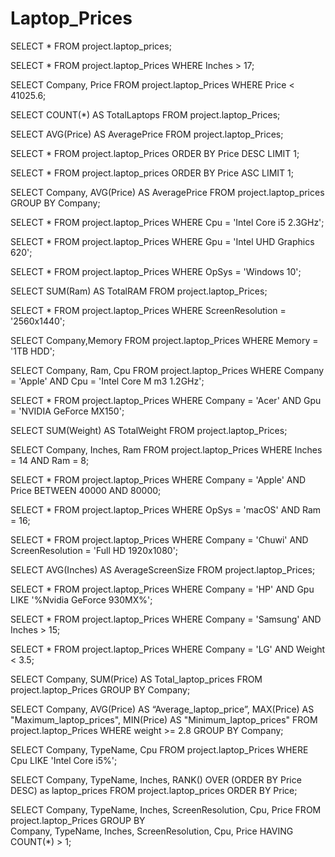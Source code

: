 # Laptop_Prices
SELECT * FROM project.laptop_prices;

SELECT * FROM project.laptop_Prices
WHERE Inches > 17;

SELECT Company, Price FROM project.laptop_Prices
WHERE Price < 41025.6;

SELECT COUNT(*) AS TotalLaptops
FROM project.laptop_Prices;

SELECT AVG(Price) AS AveragePrice
FROM project.laptop_Prices;

SELECT *
FROM project.laptop_Prices
ORDER BY Price DESC
LIMIT 1;

SELECT *
FROM project.laptop_prices
ORDER BY Price ASC
LIMIT 1;

SELECT Company, AVG(Price) AS AveragePrice
FROM project.laptop_prices
GROUP BY Company;

SELECT *
FROM project.laptop_Prices
WHERE Cpu = 'Intel Core i5 2.3GHz';

SELECT *
FROM project.laptop_Prices
WHERE Gpu = 'Intel UHD Graphics 620';

SELECT *
FROM project.laptop_Prices
WHERE OpSys = 'Windows 10';

SELECT SUM(Ram) AS TotalRAM
FROM project.laptop_Prices;

SELECT *
FROM project.laptop_Prices
WHERE ScreenResolution = '2560x1440';

SELECT Company,Memory
FROM project.laptop_Prices
WHERE Memory = '1TB HDD';

SELECT Company, Ram, Cpu
FROM project.laptop_Prices
WHERE Company = 'Apple' AND Cpu = 'Intel Core M m3 1.2GHz';

SELECT *
FROM project.laptop_Prices
WHERE Company = 'Acer' AND Gpu = 'NVIDIA GeForce MX150';

SELECT SUM(Weight) AS TotalWeight
FROM project.laptop_Prices;

SELECT Company, Inches, Ram
FROM project.laptop_Prices
WHERE Inches = 14 AND Ram = 8;

SELECT *
FROM project.laptop_Prices
WHERE Company = 'Apple' AND Price BETWEEN 40000 AND 80000;

SELECT *
FROM project.laptop_Prices
WHERE OpSys = 'macOS' AND Ram = 16;

SELECT *
FROM project.laptop_Prices
WHERE Company = 'Chuwi' AND ScreenResolution = 'Full HD 1920x1080';

SELECT AVG(Inches) AS AverageScreenSize
FROM project.laptop_Prices;

SELECT *
FROM project.laptop_Prices
WHERE Company = 'HP' AND Gpu LIKE '%Nvidia GeForce 930MX%';

SELECT *
FROM project.laptop_Prices
WHERE Company = 'Samsung' AND Inches > 15;

SELECT *
FROM project.laptop_Prices
WHERE Company = 'LG' AND Weight < 3.5;

SELECT Company, 
			SUM(Price) AS Total_laptop_prices
FROM project.laptop_Prices
GROUP BY Company;

SELECT Company,
             AVG(Price) AS “Average_laptop_price”,
             MAX(Price) AS "Maximum_laptop_prices",
             MIN(Price) AS "Minimum_laptop_prices"
FROM   project.laptop_Prices
WHERE  weight >= 2.8
GROUP BY Company;

SELECT Company, TypeName, Cpu
FROM project.laptop_Prices
WHERE Cpu LIKE 'Intel Core i5%';

SELECT 
  Company,
  TypeName,
  Inches,
  RANK() OVER (ORDER BY Price DESC) as laptop_prices
FROM project.laptop_prices
ORDER BY Price;

SELECT Company,
  TypeName,
  Inches,
  ScreenResolution,
  Cpu,
  Price
FROM project.laptop_Prices
GROUP BY   
  Company,
  TypeName,
  Inches,
  ScreenResolution,
  Cpu,
  Price
HAVING COUNT(*) > 1;






